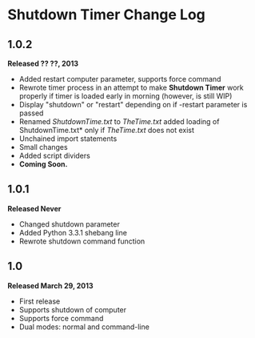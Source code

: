 Shutdown Timer Change Log
=========================



1.0.2
-----

**Released ?? ??, 2013**

* Added restart computer parameter, supports force command
* Rewrote timer process in an attempt to make **Shutdown Timer** work properly if timer is loaded early in morning (however, is still WIP)
* Display "shutdown" or "restart" depending on if -restart parameter is passed
* Renamed *ShutdownTime.txt* to *TheTime.txt* added loading of ShutdownTime.txt* only if *TheTime.txt* does not exist
* Unchained import statements
* Small changes
* Added script dividers
* __Coming Soon.__

1.0.1
-----

**Released Never**

* Changed shutdown parameter
* Added Python 3.3.1 shebang line
* Rewrote shutdown command function

1.0
---

**Released March 29, 2013**

* First release
* Supports shutdown of computer
* Supports force command
* Dual modes: normal and command-line